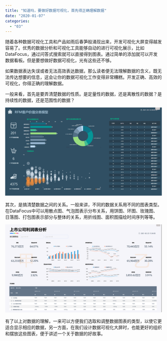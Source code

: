 ```yaml
---
title: "知道吗，要做好数据可视化，首先得正确理解数据"
date: "2020-01-07"
categories: 
  - "03"
---
```


随着各种数据可视化工具和产品如雨后春笋般涌现出来，开发可视化大屏变得越发容易了。优秀的数据分析和可视化工具能够自动的进行可视化展示，比如DataFocus，通过问答式搜索就可以直接得到图表。通过简单的添加就可以开发数据看板。但是要想做好数据可视化，光有这些还不够。

如果数据表达失误或者无法高效表达数据，那么读者便无法理解数据的含义，既无法传达想要的信息，这会让你的数据可视化工作变得非常糟糕。开发正确、高效的可视化，你得正确的理解数据。

一般来看，首先是要弄清楚数据的性质。是定量性的数据，还是离散性的数据？是持续性的数据，还是范围性的数据？

![](images/word-image-32.png)

其次，是搞清楚数据之间的关系。一般来讲，不同的数据关系用不同的图表类型。在DataFocus中可以用散点图、气泡图表示分布关系，用饼图、环图、玫瑰图、日落图、打包图表示部分与整体的关系，用折线图、面积图描绘时间序列等等。

![](images/word-image-33.png)

有了以上对数据的理解，一来可以方便我们选取和调整数据图表的类型，以使它更适合显示相应的数据，另一方面，在我们设计数据可视化大屏时，也能更好的组织和摆放这些图表，便于讲述一个关于数据的好故事。
